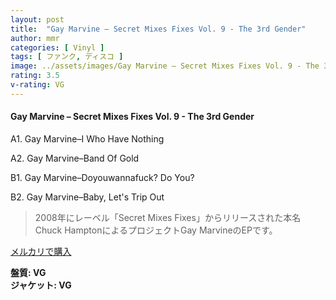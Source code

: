 ```yaml
---
layout: post
title:  "Gay Marvine – Secret Mixes Fixes Vol. 9 - The 3rd Gender"
author: mmr
categories: [ Vinyl ]
tags: [ ファンク, ディスコ ]
image: ../assets/images/Gay Marvine – Secret Mixes Fixes Vol. 9 - The 3rd Gender.jpg
rating: 3.5
v-rating: VG
---
```


#### Gay Marvine – Secret Mixes Fixes Vol. 9 - The 3rd Gender

A1. Gay Marvine–I Who Have Nothing

A2. Gay Marvine–Band Of Gold

B1. Gay Marvine–Doyouwannafuck? Do You?

B2. Gay Marvine–Baby, Let's Trip Out

> 2008年にレーベル「Secret Mixes Fixes」からリリースされた本名Chuck HamptonによるプロジェクトGay MarvineのEPです。

[メルカリで購入](https://jp.mercari.com/item/m65896255728)

<div class="mt-4 mb-4 d-flex align-items-center">
<strong class="mr-1">盤質: VG</strong>
</div>
<div class="mt-4 mb-4 d-flex align-items-center">
<strong class="mr-1">ジャケット: VG</strong>
</div>

